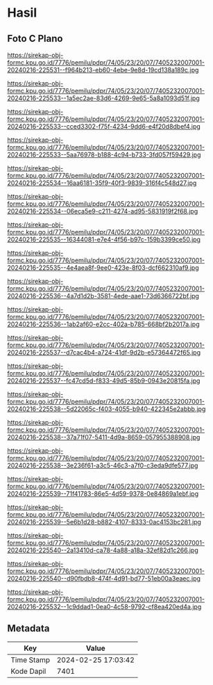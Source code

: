# Hasil

## Foto C Plano

https://sirekap-obj-formc.kpu.go.id/7776/pemilu/pdpr/74/05/23/20/07/7405232007001-20240216-225531--f964b213-eb60-4ebe-9e8d-19cd138a189c.jpg

https://sirekap-obj-formc.kpu.go.id/7776/pemilu/pdpr/74/05/23/20/07/7405232007001-20240216-225533--1a5ec2ae-83d6-4269-9e65-5a8a1093d51f.jpg

https://sirekap-obj-formc.kpu.go.id/7776/pemilu/pdpr/74/05/23/20/07/7405232007001-20240216-225533--cced3302-f75f-4234-9dd6-e4f20d8dbef4.jpg

https://sirekap-obj-formc.kpu.go.id/7776/pemilu/pdpr/74/05/23/20/07/7405232007001-20240216-225533--5aa76978-b188-4c94-b733-3fd057f59429.jpg

https://sirekap-obj-formc.kpu.go.id/7776/pemilu/pdpr/74/05/23/20/07/7405232007001-20240216-225534--16aa6181-35f9-40f3-9839-316f4c548d27.jpg

https://sirekap-obj-formc.kpu.go.id/7776/pemilu/pdpr/74/05/23/20/07/7405232007001-20240216-225534--06eca5e9-c211-4274-ad95-5831919f2f68.jpg

https://sirekap-obj-formc.kpu.go.id/7776/pemilu/pdpr/74/05/23/20/07/7405232007001-20240216-225535--16344081-e7e4-4f56-b97c-159b3399ce50.jpg

https://sirekap-obj-formc.kpu.go.id/7776/pemilu/pdpr/74/05/23/20/07/7405232007001-20240216-225535--4e4aea8f-9ee0-423e-8f03-dcf662310af9.jpg

https://sirekap-obj-formc.kpu.go.id/7776/pemilu/pdpr/74/05/23/20/07/7405232007001-20240216-225536--4a7d1d2b-3581-4ede-aae1-73d6366722bf.jpg

https://sirekap-obj-formc.kpu.go.id/7776/pemilu/pdpr/74/05/23/20/07/7405232007001-20240216-225536--1ab2af60-e2cc-402a-b785-668bf2b2017a.jpg

https://sirekap-obj-formc.kpu.go.id/7776/pemilu/pdpr/74/05/23/20/07/7405232007001-20240216-225537--d7cac4b4-a724-41df-9d2b-e57364472f65.jpg

https://sirekap-obj-formc.kpu.go.id/7776/pemilu/pdpr/74/05/23/20/07/7405232007001-20240216-225537--fc47cd5d-f833-49d5-85b9-0943e20815fa.jpg

https://sirekap-obj-formc.kpu.go.id/7776/pemilu/pdpr/74/05/23/20/07/7405232007001-20240216-225538--5d22065c-f403-4055-b940-422345e2abbb.jpg

https://sirekap-obj-formc.kpu.go.id/7776/pemilu/pdpr/74/05/23/20/07/7405232007001-20240216-225538--37a71f07-5411-4d9a-8659-057955388908.jpg

https://sirekap-obj-formc.kpu.go.id/7776/pemilu/pdpr/74/05/23/20/07/7405232007001-20240216-225538--3e236f61-a3c5-46c3-a7f0-c3eda9dfe577.jpg

https://sirekap-obj-formc.kpu.go.id/7776/pemilu/pdpr/74/05/23/20/07/7405232007001-20240216-225539--71f41783-86e5-4d59-9378-0e84869a1ebf.jpg

https://sirekap-obj-formc.kpu.go.id/7776/pemilu/pdpr/74/05/23/20/07/7405232007001-20240216-225539--5e6b1d28-b882-4107-8333-0ac4153bc281.jpg

https://sirekap-obj-formc.kpu.go.id/7776/pemilu/pdpr/74/05/23/20/07/7405232007001-20240216-225540--2a13410d-ca78-4a88-a18a-32ef82d1c266.jpg

https://sirekap-obj-formc.kpu.go.id/7776/pemilu/pdpr/74/05/23/20/07/7405232007001-20240216-225540--d90fbdb8-474f-4d91-bd77-51eb00a3eaec.jpg

https://sirekap-obj-formc.kpu.go.id/7776/pemilu/pdpr/74/05/23/20/07/7405232007001-20240216-225532--1c9ddad1-0ea0-4c58-9792-cf8ea420ed4a.jpg


## Metadata

| Key        | Value               |
| ---------- | ------------------- |
| Time Stamp | 2024-02-25 17:03:42 |
| Kode Dapil | 7401                |



